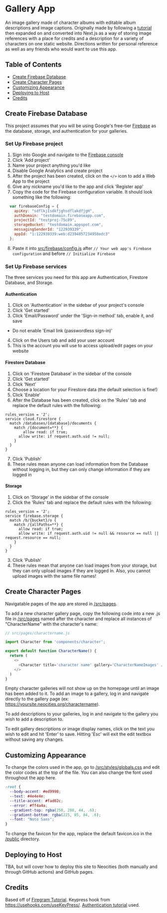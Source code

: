 # Gallery App

An image gallery made of character albums with editable album descriptions and image captions. Originally made by following a [tutorial](https://www.youtube.com/watch?v=vUe91uOx7R0) then expanded on and converted into Next.js as a way of storing image references with a place for credits and a description for a variety of characters on one static website. Directions written for personal reference as well as any friends who would want to use this app.

## Table of Contents

- [Create Firebase Database](#create-firebase-database)
- [Create Character Pages](#create-character-pages)
- [Customizing Appearance](#customizing-appearance)
- [Deploying to Host](#deploying-to-host)
- [Credits](#credits)

## Create Firebase Database

This project assumes that you will be using Google's free-tier [Firebase](https://firebase.google.com/) as the database, storage, and authentication for your galleries.

### Set Up Firebase project

1. Sign into Google and navigate to the [Firebase console](https://console.firebase.google.com/)
2. Click 'Add project'
3. Name your project anything you'd like
4. Disable Google Analytics and create project
5. After the project has been created, click on the `</>` icon to add a Web App to the project
6. Give any nickname you'd like to the app and click 'Register app'
7. Copy the code for the Firebase configuration variable. It should look something like the following:
```javascript
  var firebaseConfig = {
    apiKey: "sdflkjIsdkfjghsdflakdfjgH",
    authDomain: "testdomain.firebaseapp.com",
    projectId: "testproj-75c89",
    storageBucket: "testdomain.appspot.com",
    messagingSenderId: "122939339",
    appId: "1:122939339:web:d2394857234958edc3"
  };
```
8. Paste it into [src/firebase/config.js](src/firebase/config.js) after `// Your web app's Firebase configuration` and before `// Initialize Firebase`

### Set Up Firebase services

The three services you need for this app are Authentication, Firestore Database, and Storage.

#### Authentication

1. Click on 'Authentication' in the sidebar of your project's console
2. Click 'Get started'
3. Click 'Email/Password' under the 'Sign-in method' tab, enable it, and save
  - Do not enable 'Email link (passwordless sign-in)'
4. Click on the Users tab and add your user account
5. This is the account you will use to access upload/edit pages on your website

#### Firestore Database

1. Click on 'Firestore Database' in the sidebar of the console
2. Click 'Get started'
3. Click 'Next'
4. Choose a location for your Firestore data (the default selection is fine!)
5. Click 'Enable'
6. After the Database has been created, click on the 'Rules' tab and replace the default rules with the following:
```
rules_version = '2';
service cloud.firestore {
  match /databases/{database}/documents {
    match /{document=**} {
    	allow read: if true;
      allow write: if request.auth.uid != null;
    }
  }
}
```
7. Click 'Publish'
8. These rules mean anyone can load information from the Database without logging in, but they can only change information if they are logged in

#### Storage

1. Click on 'Storage' in the sidebar of the console
2. Click the 'Rules' tab and replace the default rules with the following:
```
rules_version = '2';
service firebase.storage {
  match /b/{bucket}/o {
    match /{allPaths=**} {
      allow read: if true;
      allow write: if request.auth.uid != null && resource == null || request.resource == null;
    }
  }
}
```
3. Click 'Publish'
4. These rules mean that anyone can load images from your storage, but they can only upload images if they are logged in. Also, you cannot upload images with the same file names!

## Create Character Pages
Navigatable pages of the app are stored in [/src/pages](src/pages).

To add a new character gallery page, copy the following code into a new .js file in [/src/pages](src/pages) named after the character and replace all instances of "CharacterName" with the character's name:

```javascript
// src/pages/charactername.js

import Character from 'components/character';

export default function CharacterName() {
  return (
    <>
      <Character title='character name' gallery='CharacterNameImages' />
    </>
  )
}
```

Empty character galleries will not show up on the homepage until an image has been added to it. To add an image to a gallery, log in and navigate directly to the gallery page (ex: https://yoursite.neocities.org/charactername).

To add descriptions to your galleries, log in and navigate to the gallery you wish to add a description to.

To edit gallery descriptions or image display names, click on the text you wish to edit and hit 'Enter' to save. Hitting 'Esc' will exit the edit textbox without saving any changes.

## Customizing Appearance

To change the colors used in the app, go to [/src/styles/globals.css](src/styles/globals.css) and edit the color codes at the top of the file. You can also change the font used throughout the app here.

```css
:root {
  --body-accent: #ed9998;
  --text: #4e4e4e;
  --title-accent: #fad02c;
  --error: #ff4a4a;
  --gradient-top: rgba(250, 208, 44, .6);
  --gradient-bottom: rgba(225, 85, 84, .6);
  --font: "Noto Sans";
}
```

To change the favicon for the app, replace the default favicon.ico in the [/public](public) directory.

## Deploying to Host

TBA, but will cover how to deploy this site to Neocities (both manually and through GitHub actions) and GitHub pages.

## Credits
Based off of [Firegram Tutorial](https://www.youtube.com/watch?v=vUe91uOx7R0). Keypress hook from https://usehooks.com/useKeyPress/. [Authentication tutorial](https://www.newline.co/@satansdeer/firebase-authentication-with-react--4c45a17b) used.

